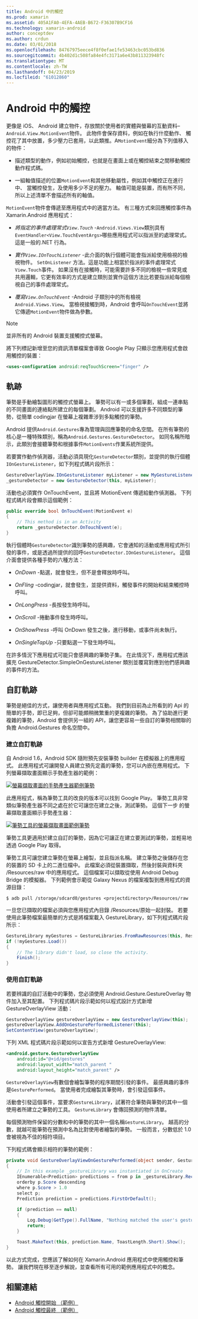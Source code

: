 ```yaml
---
title: Android 中的觸控
ms.prod: xamarin
ms.assetid: 405A1FA0-4EFA-4AEB-B672-F36307B9CF16
ms.technology: xamarin-android
author: conceptdev
ms.author: crdun
ms.date: 03/01/2018
ms.openlocfilehash: 84767975eece4f8f0efae1fe53463cbc053bd836
ms.sourcegitcommit: 4b402d1c508fa84e4fc3171a6e43b811323948fc
ms.translationtype: MT
ms.contentlocale: zh-TW
ms.lasthandoff: 04/23/2019
ms.locfileid: "61012860"
---
```

# <a name="touch-in-android"></a>Android 中的觸控

更像是 iOS、 Android 建立物件，存放關於使用者的實體與螢幕的互動資料&ndash;`Android.View.MotionEvent`物件。 此物件會保存資料，例如在執行什麼動作、 觸控花了其中放置，多少壓力已套用，以此類推。A`MotionEvent`細分為下列值移入的物件：

-  描述類型的動作，例如初始觸控，也就是在畫面上或在觸控結束之間移動觸控動作程式碼。

-  一組軸值描述的位置`MotionEvent`和其他移動屬性，例如其中觸控正在進行中、 當觸控發生，及使用多少不足的壓力。
   軸值可能是裝置，而有所不同，所以上述清單不會描述所有的軸值。


`MotionEvent`物件會傳遞至應用程式中的適當方法。 有三種方式來回應觸控事件為 Xamarin.Android 應用程式：

-  *將指定的事件處理常式`View.Touch`*  -`Android.Views.View`類別具有`EventHandler<View.TouchEventArgs>`哪些應用程式可以指派至的處理常式。 這是一般的.NET 行為。

-  *實作`View.IOnTouchListener`*  -此介面的執行個體可能會指派給使用檢視的檢視物件。 `SetOnListener` 方法。這是功能上相當於指派的事件處理常式`View.Touch`事件。 如果沒有在接觸時，可能需要許多不同的檢視一些常見或共用邏輯，它更有效率的方式是建立類別並實作這個方法比若要指派給每個檢視自己的事件處理常式。

-  *覆寫`View.OnTouchEvent`*  -Android 子類別中的所有檢視`Android.Views.View`。 當檢視接觸到時，Android 會呼叫`OnTouchEvent`並將它傳遞`MotionEvent`物件做為參數。


> [!NOTE]
> 並非所有的 Android 裝置支援觸控式螢幕。 

將下列標記新增至您的資訊清單檔案會導致 Google Play 只顯示您應用程式會啟用觸控的裝置：

```xml
<uses-configuration android:reqTouchScreen="finger" />
```

## <a name="gestures"></a>軌跡

筆勢是手動繪製圖形的觸控式螢幕上。 筆勢可以有一或多個筆劃，組成一連串點的不同畫面的連絡點所建立的每個筆劃。 Android 可以支援許多不同類型的筆勢，從簡單 codingjar 在螢幕上複雜牽涉到多點觸控的筆勢。

Android 提供`Android.Gestures`專為管理與回應筆勢的命名空間。 在所有筆勢的核心是一種特殊類別，稱為`Android.Gestures.GestureDetector`。 如同名稱所暗示，此類別會接聽筆勢和根據事件`MotionEvents`作業系統所提供。

若要實作動作偵測器，活動必須具現化`GestureDetector`類別，並提供的執行個體`IOnGestureListener`，如下列程式碼片段所示：

```csharp
GestureOverlayView.IOnGestureListener myListener = new MyGestureListener();
_gestureDetector = new GestureDetector(this, myListener);
```

活動也必須實作 OnTouchEvent，並且將 MotionEvent 傳遞給動作偵測器。 下列程式碼片段會顯示這個範例：

```csharp
public override bool OnTouchEvent(MotionEvent e)
{
    // This method is in an Activity
    return _gestureDetector.OnTouchEvent(e);
}
```

執行個體時`GestureDetector`識別筆勢的感興趣，它會通知的活動或應用程式所引發的事件，或是透過所提供的回呼`GestureDetector.IOnGestureListener`。
這個介面會提供各種手勢的六種方法：

-  *OnDown* -點選，就會發生，但不是會釋放時呼叫。

-  *OnFling* -codingjar，就會發生，並提供資料，觸發事件的開始和結束觸控時呼叫。

-  *OnLongPress* -長按發生時呼叫。

-  *OnScroll* -捲動事件發生時呼叫。

-  *OnShowPress* -呼叫 OnDown 發生之後，進行移動，或事件尚未執行。

-  *OnSingleTapUp* -只要點選一下發生時呼叫。


在許多情況下應用程式可能只會感興趣的筆勢子集。 在此情況下，應用程式應該擴充 GestureDetector.SimpleOnGestureListener 類別並覆寫對應到他們感興趣的事件的方法。

## <a name="custom-gestures"></a>自訂軌跡

筆勢是絕佳的方式，讓使用者與應用程式互動。 我們到目前為止所看到的 Api 的簡單的手勢，即已足夠，但卻可能頗稍微繁重的更複雜的筆勢。 為了協助進行更複雜的筆勢，Android 會提供另一組的 API，讓您更容易一些自訂的筆勢相關聯的負擔 Android.Gestures 命名空間中。

### <a name="creating-custom-gestures"></a>建立自訂軌跡

自 Android 1.6，Android SDK 隨附預先安裝筆勢 builder 在模擬器上的應用程式。 此應用程式可讓開發人員建立預先定義的筆勢，您可以內嵌在應用程式。 下列螢幕擷取畫面顯示手勢產生器的範例：

[![螢幕擷取畫面的手勢產生器範例筆勢](touch-in-android-images/image11.png)](touch-in-android-images/image11.png#lightbox)

此應用程式，稱為筆勢工具的改良的版本可以找到 Google Play。 筆勢工具非常類似筆勢產生器不同之處在於它可讓您在建立之後，測試筆勢。 這個下一步 的螢幕擷取畫面顯示手勢產生器：

[![筆勢工具的螢幕擷取畫面範例筆勢](touch-in-android-images/image12.png)](touch-in-android-images/image12.png#lightbox)

筆勢工具更適用於建立自訂的筆勢，因為它可讓正在建立要測試的筆勢，並輕易地透過 Google Play 取得。

筆勢工具可讓您建立筆勢在螢幕上繪製，並且指派名稱。 建立筆勢之後儲存在您的裝置的 SD 卡上的二進位檔中。 此檔案必須從裝置擷取，然後封裝與資料夾 /Resources/raw 中的應用程式。 這個檔案可以擷取從使用 Android Debug Bridge 的模擬器。 下列範例會示範從 Galaxy Nexus 的檔案複製到應用程式的資源目錄：

```shell
$ adb pull /storage/sdcard0/gestures <projectdirectory>/Resources/raw
```

一旦您已擷取的檔案必須與您應用程式內目錄 /Resources/原始一起封裝。 若要使用此筆勢檔案最簡單的方式是將檔案載入 GestureLibrary，如下列程式碼片段所示：

```csharp
GestureLibrary myGestures = GestureLibraries.FromRawResources(this, Resource.Raw.gestures);
if (!myGestures.Load())
{
    // The library didn't load, so close the activity.
    Finish();
}
```

### <a name="using-custom-gestures"></a>使用自訂軌跡

若要辨識的自訂活動中的筆勢，您必須使用 Android.Gesture.GestureOverlay 物件加入至其配置。 下列程式碼片段示範如何以程式設計方式新增 GestureOverlayView 活動：

```csharp
GestureOverlayView gestureOverlayView = new GestureOverlayView(this);
gestureOverlayView.AddOnGesturePerformedListener(this);
SetContentView(gestureOverlayView);
```

下列 XML 程式碼片段示範如何以宣告方式新增 GestureOverlayView:

```xml
<android.gesture.GestureOverlayView
    android:id="@+id/gestures"
    android:layout_width="match_parent "
    android:layout_height="match_parent" />
```

`GestureOverlayView`有數個會繪製筆勢的程序期間引發的事件。 最感興趣的事件是`GesturePerformed`。 當使用者完成繪製其筆勢時，會引發這個事件。

活動會引發這個事件，當要求`GestureLibrary`，試著符合筆勢與筆勢的其中一個使用者所建立之筆勢的工具。 `GestureLibrary` 會傳回預測的物件清單。

每個預測物件保留的分數和中的筆勢的其中一個名稱`GestureLibrary`。 越高的分數，就越可能筆勢在預測中名為比對使用者繪製的筆勢。
一般而言，分數低於 1.0 會被視為不佳的相符項目。

下列程式碼會顯示相符的筆勢的範例：

```csharp
private void GestureOverlayViewOnGesturePerformed(object sender, GestureOverlayView.GesturePerformedEventArgs gesturePerformedEventArgs)
{
    // In this example _gestureLibrary was instantiated in OnCreate
    IEnumerable<Prediction> predictions = from p in _gestureLibrary.Recognize(gesturePerformedEventArgs.Gesture)
    orderby p.Score descending
    where p.Score > 1.0
    select p;
    Prediction prediction = predictions.FirstOrDefault();

    if (prediction == null)
    {
        Log.Debug(GetType().FullName, "Nothing matched the user's gesture.");
        return;
    }

    Toast.MakeText(this, prediction.Name, ToastLength.Short).Show();
}
```

以此方式完成，您應該了解如何在 Xamarin.Android 應用程式中使用觸控和筆勢。 讓我們現在移至逐步解說，並查看所有可用的範例應用程式中的概念。



## <a name="related-links"></a>相關連結

- [Android 觸控開始 （範例）](https://developer.xamarin.com/samples/monodroid/ApplicationFundamentals/Touch_start)
- [Android 觸控最終 （範例）](https://developer.xamarin.com/samples/monodroid/ApplicationFundamentals/Touch_final)
